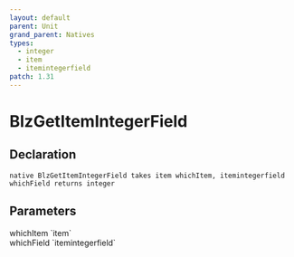 ```yaml
---
layout: default
parent: Unit
grand_parent: Natives
types:
  - integer
  - item
  - itemintegerfield
patch: 1.31
---
```


# BlzGetItemIntegerField

## Declaration

```
native BlzGetItemIntegerField takes item whichItem, itemintegerfield whichField returns integer
```

## Parameters
<dl>
  <dt>whichItem `item`</dt>
  <dd></dd>

  <dt>whichField `itemintegerfield`</dt>
  <dd></dd>
</dl>